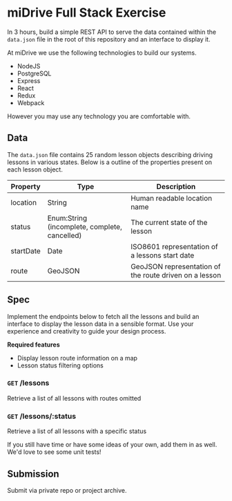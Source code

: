 # miDrive Full Stack Exercise

In 3 hours, build a simple REST API to serve the data contained within the `data.json` file in the root of this repository and an interface to display it.

At miDrive we use the following technologies to build our systems.

- NodeJS
- PostgreSQL
- Express
- React
- Redux
- Webpack

However you may use any technology you are comfortable with.

## Data
The `data.json` file contains 25 random lesson objects describing driving lessons in various states.
Below is a outline of the properties present on each lesson object.

|Property  |Type       |Description|
|----------|-----------|-----------|
|location  |String     |Human readable location name|
|status    |Enum:String (incomplete, complete, cancelled)|The current state of the lesson|
|startDate |Date       |ISO8601 representation of a lessons start date|
|route     |GeoJSON    |GeoJSON representation of the route driven on a lesson|

## Spec
Implement the endpoints below to fetch all the lessons and build an interface to display the lesson data in a sensible format. Use your experience and creativity to guide your design process.

**Required features**
- Display lesson route information on a map
- Lesson status filtering options

### `GET` /lessons
Retrieve a list of all lessons with routes omitted
### `GET` /lessons/:status
Retrieve a list of all lessons with a specific status

If you still have time or have some ideas of your own, add them in as well. We'd love to see some unit tests!

## Submission

Submit via private repo or project archive.
